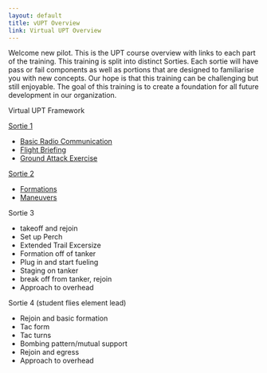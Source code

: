 ```yaml
---
layout: default
title: vUPT Overview
link: Virtual UPT Overview
---
```

Welcome new pilot. This is the UPT course overview with links to each part of the training. This training is split into distinct Sorties. Each sortie will have pass or fail components as well as portions that are designed to familiarise you with new concepts. Our hope is that this training can be challenging but still enjoyable. The goal of this training is to create a foundation for all future development in our organization.

Virtual UPT Framework

[Sortie 1](sortie-1/)
- [Basic Radio Communication](sortie-1/basic_radio/ )
- [Flight Briefing](sortie-1/flight_overview/ )
- [Ground Attack Exercise](sortie-1/ground_attack/ )

[Sortie 2](sortie-2/)
- [Formations](sortie-2/formations/)
- [Maneuvers](sortie-2/maneuvers/)


Sortie 3
- takeoff and rejoin
- Set up Perch
- Extended Trail Excersize
- Formation off of tanker
- Plug in and start fueling
- Staging on tanker
- break off from tanker, rejoin
- Approach to overhead

Sortie 4 (student flies element lead)
- Rejoin and basic formation
- Tac form
- Tac turns
- Bombing pattern/mutual support
- Rejoin and egress
- Approach to overhead